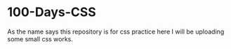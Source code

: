# 100-Days-CSS

As the name says this repository is for css practice here I will be uploading some small css works.

